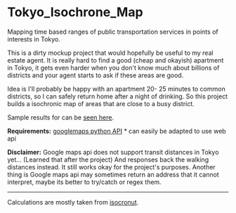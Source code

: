 # Tokyo_Isochrone_Map
Mapping time based ranges of public transportation services in points of interests in Tokyo.

This is a dirty mockup project that would hopefully be useful to my real estate agent. It is really hard to find a good (cheap and okayish) apartment in Tokyo, it gets even harder when you don't know much about billions of districts and your agent starts to ask if these areas are good. 

Idea is I'll probably be happy with an apartment 20- 25 minutes to common districts, so I can safely return home after a night of drinking. So this project builds a isochronic map of areas that are close to a busy district.

Sample results for can be [seen here](https://umutto.github.io/Tokyo_Isochrone_Map/isochrone_maps/shibuya_ueno_ikebukuro_shimokita_2017-06-13_21-53_.html).

**Requirements:**
[googlemaps python API](https://github.com/googlemaps/google-maps-services-python) * can easily be adapted to use web api

**Disclaimer:**
Google maps api does not support transit distances in Tokyo yet... (Learned that after the project) And responses back the walking distances instead. It still works okay for the project's purposes.
Another thing is Google maps api may sometimes return an address that it cannot interpret, maybe its better to try/catch or regex them.

---
Calculations are mostly taken from [isocronut](https://github.com/drewfustin/isocronut).
